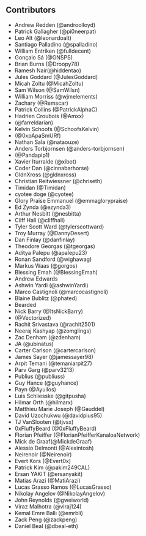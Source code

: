 ## Contributors

* Andrew Redden (@androolloyd)
* Patrick Gallagher (@pi0neerpat)
* Leo Alt (@leonardoalt)
* Santiago Palladino (@spalladino)
* William Entriken (@fulldecent)
* Gonçalo Sá (@GNSPS)
* Brian Burns (@Droopy78)
* Ramesh Nair(@hiddentao)
* Jules Goddard (@JulesGoddard)
* Micah Zoltu (@MicahZoltu)
* Sam Wilson (@SamWilsn)
* William Morriss (@wjmelements)
* Zachary (@Remscar)
* Patrick Collins (@PatrickAlphaC)
* Hadrien Croubois (@Amxx)
* (@farreldarian)
* Kelvin Schoofs (@SchoofsKelvin)
* (@0xpApaSmURf)
* Nathan Sala (@nataouze)
* Anders Torbjornsen (@anders-torbjornsen)
* (@Pandapip1)
* Xavier Iturralde (@xibot)
* Coder Dan (@cinnabarhorse)
* GldnXross (@gldnxross)
* Christian Reitwiessner (@chriseth)
* Timidan (@Timidan)
* cyotee doge (@cyotee)
* Glory Praise Emmanuel (@emmaglorypraise)
* Ed Zynda (@ezynda3)
* Arthur Nesbitt (@nesbitta)
* Cliff Hall (@cliffhall)
* Tyler Scott Ward (@tylerscottward)
* Troy Murray (@DannyDesert)
* Dan Finlay (@danfinlay)
* Theodore Georgas (@tgeorgas)
* Aditya Palepu (@apalepu23)
* Ronan Sandford (@wighawag)
* Markus Waas (@gorgos)
* Blessing Emah (@BlessingEmah)
* Andrew Edwards
* Ashwin Yardi (@ashwinYardi)
* Marco Castignoli (@marcocastignoli)
* Blaine Bublitz (@phated)
* Bearded
* Nick Barry (@ItsNickBarry)
* (@Vectorized)
* Rachit Srivastava (@rachit2501)
* Neeraj Kashyap (@zomglings)
* Zac Denham (@zdenham)
* JA (@ubinatus)
* Carter Carlson (@cartercarlson)
* James Sayer (@jamessayer98)
* Arpit Temani (@temaniarpit27)
* Parv Garg (@parv3213)
* Publius (@publiuss)
* Guy Hance (@guyhance)
* Payn (@Ayuilos)
* Luis Schliesske (@gitpusha)
* Hilmar Orth (@hilmarx)
* Matthieu Marie Joseph (@Gauddel)
* David Uzochukwu (@davidpius95)
* TJ VanSlooten (@tjvsx)
* 0xFluffyBeard (@0xFluffyBeard)
* Florian Pfeiffer (@FlorianPfeifferKanaloaNetwork)
* Mick de Graaf(@MickdeGraaf)
* Alessio Delmonti (@Alexintosh)
* Neirenoir (@Neirenoir)
* Evert Kors (@Evert0x)
* Patrick Kim (@pakim249CAL)
* Ersan YAKIT (@ersanyakit)
* Matias Arazi (@MatiArazi)
* Lucas Grasso Ramos (@LucasGrasso)
* Nikolay Angelov (@NikolayAngelov)
* John Reynolds (@gweiworld)
* Viraz Malhotra (@viraj124)
* Kemal Emre Ballı (@emrbli)
* Zack Peng (@zackpeng)
* Daniel Beal (@dbeal-eth)
